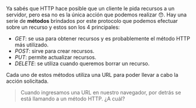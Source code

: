 Ya sabés que HTTP hace posible que un cliente le pida recursos a un servidor, pero esa no es la única acción que podemos realizar :hushed:. Hay una serie de **métodos** brindados por este protocolo que podemos efectuar sobre un recurso y estos son los 4 principales:

- _GET_: se usa para obtener recursos y es probablemente el método HTTP más utilizado.
- _POST_:  sirve para crear recursos.
- _PUT_:  permite actualizar recursos.
- _DELETE_: se utiliza cuando queremos borrar un recurso.

Cada uno de estos métodos utiliza una URL para poder llevar a cabo la acción solicitada.

> Cuando ingresamos una URL en nuestro navegador, por detrás se está llamando a un método HTTP. ¿A cuál?
